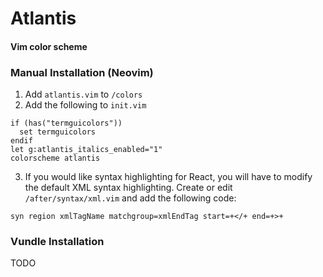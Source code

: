 # Atlantis
#### Vim color scheme

### Manual Installation (Neovim)

1. Add `atlantis.vim` to `/colors`
2. Add the following to `init.vim`

```
if (has("termguicolors"))
  set termguicolors
endif
let g:atlantis_italics_enabled="1"
colorscheme atlantis
```

3. If you would like syntax highlighting for React, you will have to modify the default XML syntax highlighting. Create or edit `/after/syntax/xml.vim` and add the following code:
```
syn region xmlTagName matchgroup=xmlEndTag start=+</+ end=+>+
```

### Vundle Installation

TODO
